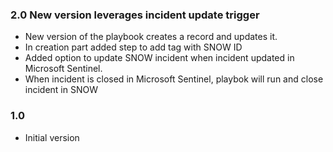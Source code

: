 ### 2.0 New version leverages incident update trigger 

-   New version of the playbook creates a record and updates it.
-   In creation part added step to add tag with SNOW ID
-   Added option to update SNOW incident when incident updated in Microsoft Sentinel.
-   When incident is closed in Microsoft Sentinel, playbok will run and close incident in SNOW

### 1.0

-   Initial version

